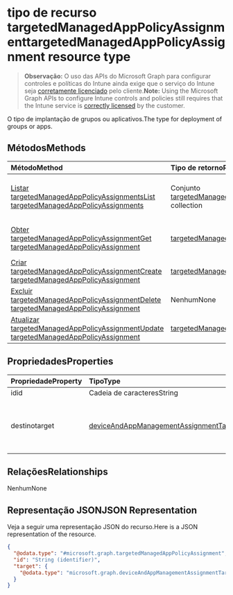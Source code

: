 # <a name="targetedmanagedapppolicyassignment-resource-type"></a><span data-ttu-id="c26ed-101">tipo de recurso targetedManagedAppPolicyAssignment</span><span class="sxs-lookup"><span data-stu-id="c26ed-101">targetedManagedAppPolicyAssignment resource type</span></span>

> <span data-ttu-id="c26ed-102">**Observação:** O uso das APIs do Microsoft Graph para configurar controles e políticas do Intune ainda exige que o serviço do Intune seja [corretamente licenciado](https://go.microsoft.com/fwlink/?linkid=839381) pelo cliente.</span><span class="sxs-lookup"><span data-stu-id="c26ed-102">**Note:** Using the Microsoft Graph APIs to configure Intune controls and policies still requires that the Intune service is [correctly licensed](https://go.microsoft.com/fwlink/?linkid=839381) by the customer.</span></span>

<span data-ttu-id="c26ed-103">O tipo de implantação de grupos ou aplicativos.</span><span class="sxs-lookup"><span data-stu-id="c26ed-103">The type for deployment of groups or apps.</span></span>
## <a name="methods"></a><span data-ttu-id="c26ed-104">Métodos</span><span class="sxs-lookup"><span data-stu-id="c26ed-104">Methods</span></span>
|<span data-ttu-id="c26ed-105">Método</span><span class="sxs-lookup"><span data-stu-id="c26ed-105">Method</span></span>|<span data-ttu-id="c26ed-106">Tipo de retorno</span><span class="sxs-lookup"><span data-stu-id="c26ed-106">Return Type</span></span>|<span data-ttu-id="c26ed-107">Descrição</span><span class="sxs-lookup"><span data-stu-id="c26ed-107">Description</span></span>|
|:---|:---|:---|
|[<span data-ttu-id="c26ed-108">Listar targetedManagedAppPolicyAssignments</span><span class="sxs-lookup"><span data-stu-id="c26ed-108">List targetedManagedAppPolicyAssignments</span></span>](../api/intune_mam_targetedmanagedapppolicyassignment_list.md)|<span data-ttu-id="c26ed-109">Conjunto [targetedManagedAppPolicyAssignment](../resources/intune_mam_targetedmanagedapppolicyassignment.md)</span><span class="sxs-lookup"><span data-stu-id="c26ed-109">[targetedManagedAppPolicyAssignment](../resources/intune_mam_targetedmanagedapppolicyassignment.md) collection</span></span>|<span data-ttu-id="c26ed-110">Listar propriedades e relações de objetos de [targetedManagedAppPolicyAssignment](../resources/intune_mam_targetedmanagedapppolicyassignment.md).</span><span class="sxs-lookup"><span data-stu-id="c26ed-110">List properties and relationships of the [targetedManagedAppPolicyAssignment](../resources/intune_mam_targetedmanagedapppolicyassignment.md) objects.</span></span>|
|[<span data-ttu-id="c26ed-111">Obter targetedManagedAppPolicyAssignment</span><span class="sxs-lookup"><span data-stu-id="c26ed-111">Get targetedManagedAppPolicyAssignment</span></span>](../api/intune_mam_targetedmanagedapppolicyassignment_get.md)|[<span data-ttu-id="c26ed-112">targetedManagedAppPolicyAssignment</span><span class="sxs-lookup"><span data-stu-id="c26ed-112">targetedManagedAppPolicyAssignment</span></span>](../resources/intune_mam_targetedmanagedapppolicyassignment.md)|<span data-ttu-id="c26ed-113">Ler propriedades e relações de objetos de [targetedManagedAppPolicyAssignment](../resources/intune_mam_targetedmanagedapppolicyassignment.md).</span><span class="sxs-lookup"><span data-stu-id="c26ed-113">Read properties and relationships of [plannerTaskDetails](../resources/intune_mam_targetedmanagedapppolicyassignment.md) object.</span></span>|
|[<span data-ttu-id="c26ed-114">Criar targetedManagedAppPolicyAssignment</span><span class="sxs-lookup"><span data-stu-id="c26ed-114">Create targetedManagedAppPolicyAssignment</span></span>](../api/intune_mam_targetedmanagedapppolicyassignment_create.md)|[<span data-ttu-id="c26ed-115">targetedManagedAppPolicyAssignment</span><span class="sxs-lookup"><span data-stu-id="c26ed-115">targetedManagedAppPolicyAssignment</span></span>](../resources/intune_mam_targetedmanagedapppolicyassignment.md)|<span data-ttu-id="c26ed-116">Criar um novo objeto de [targetedManagedAppPolicyAssignment](../resources/intune_mam_targetedmanagedapppolicyassignment.md).</span><span class="sxs-lookup"><span data-stu-id="c26ed-116">Create a new [plannerBucket](../resources/intune_mam_targetedmanagedapppolicyassignment.md) object.</span></span>|
|[<span data-ttu-id="c26ed-117">Excluir targetedManagedAppPolicyAssignment</span><span class="sxs-lookup"><span data-stu-id="c26ed-117">Delete targetedManagedAppPolicyAssignment</span></span>](../api/intune_mam_targetedmanagedapppolicyassignment_delete.md)|<span data-ttu-id="c26ed-118">Nenhum</span><span class="sxs-lookup"><span data-stu-id="c26ed-118">None</span></span>|<span data-ttu-id="c26ed-119">Excluir [targetedManagedAppPolicyAssignment](../resources/intune_mam_targetedmanagedapppolicyassignment.md).</span><span class="sxs-lookup"><span data-stu-id="c26ed-119">Deletes a [targetedManagedAppPolicyAssignment](../resources/intune_mam_targetedmanagedapppolicyassignment.md).</span></span>|
|[<span data-ttu-id="c26ed-120">Atualizar targetedManagedAppPolicyAssignment</span><span class="sxs-lookup"><span data-stu-id="c26ed-120">Update targetedManagedAppPolicyAssignment</span></span>](../api/intune_mam_targetedmanagedapppolicyassignment_update.md)|[<span data-ttu-id="c26ed-121">targetedManagedAppPolicyAssignment</span><span class="sxs-lookup"><span data-stu-id="c26ed-121">targetedManagedAppPolicyAssignment</span></span>](../resources/intune_mam_targetedmanagedapppolicyassignment.md)|<span data-ttu-id="c26ed-122">Atualizar as propriedades de um objeto de [targetedManagedAppPolicyAssignment](../resources/intune_mam_targetedmanagedapppolicyassignment.md).</span><span class="sxs-lookup"><span data-stu-id="c26ed-122">Update the properties of a [calendar](../resources/intune_mam_targetedmanagedapppolicyassignment.md) object.</span></span>|

## <a name="properties"></a><span data-ttu-id="c26ed-123">Propriedades</span><span class="sxs-lookup"><span data-stu-id="c26ed-123">Properties</span></span>
|<span data-ttu-id="c26ed-124">Propriedade</span><span class="sxs-lookup"><span data-stu-id="c26ed-124">Property</span></span>|<span data-ttu-id="c26ed-125">Tipo</span><span class="sxs-lookup"><span data-stu-id="c26ed-125">Type</span></span>|<span data-ttu-id="c26ed-126">Descrição</span><span class="sxs-lookup"><span data-stu-id="c26ed-126">Description</span></span>|
|:---|:---|:---|
|<span data-ttu-id="c26ed-127">id</span><span class="sxs-lookup"><span data-stu-id="c26ed-127">id</span></span>|<span data-ttu-id="c26ed-128">Cadeia de caracteres</span><span class="sxs-lookup"><span data-stu-id="c26ed-128">String</span></span>|<span data-ttu-id="c26ed-129">Id</span><span class="sxs-lookup"><span data-stu-id="c26ed-129">Id</span></span>|
|<span data-ttu-id="c26ed-130">destino</span><span class="sxs-lookup"><span data-stu-id="c26ed-130">target</span></span>|[<span data-ttu-id="c26ed-131">deviceAndAppManagementAssignmentTarget</span><span class="sxs-lookup"><span data-stu-id="c26ed-131">deviceAndAppManagementAssignmentTarget</span></span>](../resources/intune_mam_deviceandappmanagementassignmenttarget.md)|<span data-ttu-id="c26ed-132">Identificador de implantação de um grupo ou aplicativo</span><span class="sxs-lookup"><span data-stu-id="c26ed-132">Identifier for deployment of a group or app</span></span>|

## <a name="relationships"></a><span data-ttu-id="c26ed-133">Relações</span><span class="sxs-lookup"><span data-stu-id="c26ed-133">Relationships</span></span>
<span data-ttu-id="c26ed-134">Nenhum</span><span class="sxs-lookup"><span data-stu-id="c26ed-134">None</span></span>
## <a name="json-representation"></a><span data-ttu-id="c26ed-135">Representação JSON</span><span class="sxs-lookup"><span data-stu-id="c26ed-135">JSON Representation</span></span>
<span data-ttu-id="c26ed-136">Veja a seguir uma representação JSON do recurso.</span><span class="sxs-lookup"><span data-stu-id="c26ed-136">Here is a JSON representation of the resource.</span></span>
<!-- {
  "blockType": "resource",
  "keyProperty": "id",
  "@odata.type": "microsoft.graph.targetedManagedAppPolicyAssignment"
}
-->
``` json
{
  "@odata.type": "#microsoft.graph.targetedManagedAppPolicyAssignment",
  "id": "String (identifier)",
  "target": {
    "@odata.type": "microsoft.graph.deviceAndAppManagementAssignmentTarget"
  }
}
```



